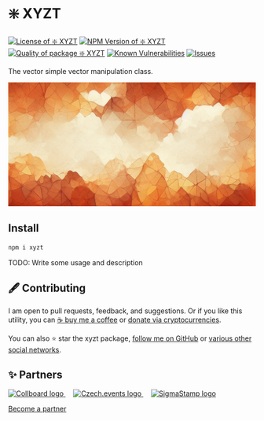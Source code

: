 # ❇️ XYZT

<!--Badges-->
<!--⚠️WARNING: This section was generated by https://github.com/hejny/batch-project-editor/blob/main/src/workflows/800-badges/badges.ts so every manual change will be overwritten.-->


[![License of ❇️ XYZT](https://img.shields.io/github/license/hejny/xyzt.svg?style=flat)](https://github.com/hejny/xyzt/blob/master/LICENSE)
[![NPM Version of ❇️ XYZT](https://badge.fury.io/js/xyzt.svg)](https://www.npmjs.com/package/xyzt)
[![Quality of package ❇️ XYZT](https://packagequality.com/shield/xyzt.svg)](https://packagequality.com/#?package=xyzt)
[![Known Vulnerabilities](https://snyk.io/test/github/hejny/xyzt/badge.svg)](https://snyk.io/test/github/hejny/xyzt)
[![Issues](https://img.shields.io/github/issues/hejny/xyzt.svg?style=flat)](https://github.com/hejny/xyzt/issues)

<!--/Badges-->

The vector simple vector manipulation class.



<!--Wallpaper-->
<!--⚠️WARNING: This section was generated by https://github.com/hejny/batch-project-editor/blob/main/src//workflows/315-ai-generated-wallpaper/4-aiGeneratedWallpaperUseInReadme.ts so every manual change will be overwritten.-->
![Wallpaper of ❇️ XYZT](assets/ai/wallpaper/gallery/02eabca8-b048-4717-b2b1-90af968464aa-0_0.png)
<!--/Wallpaper-->

## Install

```bash
npm i xyzt
```

TODO: Write some usage and description

<!--Contributing-->
<!--⚠️WARNING: This section was generated by https://github.com/hejny/batch-project-editor/blob/main/src/workflows/810-contributing/contributing.ts so every manual change will be overwritten.-->

## 🖋️ Contributing

I am open to pull requests, feedback, and suggestions. Or if you like this utility, you can [☕ buy me a coffee](https://www.buymeacoffee.com/hejny) or [donate via cryptocurrencies](https://github.com/hejny/hejny/blob/main/documents/crypto.md).

You can also ⭐ star the xyzt package, [follow me on GitHub](https://github.com/hejny) or [various other social networks](https://www.pavolhejny.com/contact/).

<!--/Contributing-->

<!--Partners-->
<!--⚠️WARNING: This section was generated by https://github.com/hejny/batch-project-editor/blob/main/src/workflows/820-partners/partners.ts so every manual change will be overwritten.-->

## ✨ Partners


<a href="https://collboard.com/">
<img src="https://collboard.fra1.cdn.digitaloceanspaces.com/assets/18.12.1/logo-small.png" alt="Collboard logo" width="50"  />
</a>
&nbsp;&nbsp;&nbsp;
<a href="https://czech.events/">
<img src="https://czech.events/design/logos/czech.events.transparent-logo.png" alt="Czech.events logo" width="50"  />
</a>
&nbsp;&nbsp;&nbsp;
<a href="https://sigmastamp.ml/">
<img src="https://www.sigmastamp.ml/sigmastamp-logo.white.svg" alt="SigmaStamp logo" width="50"  />
</a>


[Become a partner](https://www.pavolhejny.com/contact/)

<!--/Partners-->
